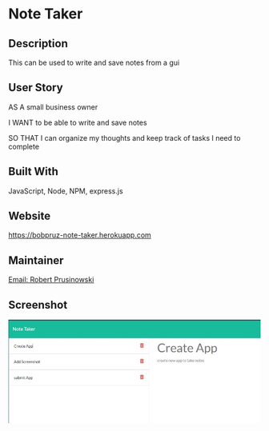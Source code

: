 # Note Taker

## Description

This can be used to write and save notes from a gui

## User Story

AS A small business owner

I WANT to be able to write and save notes

SO THAT I can organize my thoughts and keep track of tasks I need to complete

## Built With

JavaScript, Node, NPM, express.js

## Website

https://bobpruz-note-taker.herokuapp.com

## Maintainer

<a href="mailto:bobpruz@gmail.com">Email: Robert Prusinowski</a>

## Screenshot

![Screenshot](screenshot.jpg)
